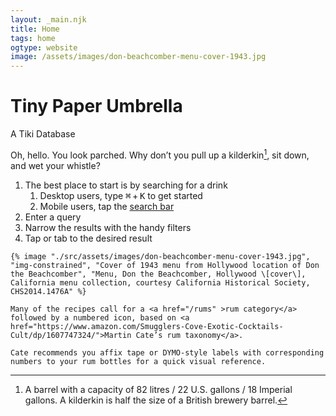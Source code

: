 ```yaml
---
layout: _main.njk
title: Home
tags: home
ogtype: website
image: /assets/images/don-beachcomber-menu-cover-1943.jpg
---
```


<!-- markdownlint-disable MD025 -->
<hgroup><stack-l>

# Tiny Paper Umbrella

  A Tiki Database
</stack-l></hgroup>
<!-- markdownlint-enable MD025 -->

<stack-l data-pagefind-ignore>

  <span class="small-caps">Oh, hello</span>. You look parched. Why don&rsquo;t you pull up a kilderkin[^1], sit down, and wet your whistle?

  [^1]: A barrel with a capacity of 82 litres / 22 U.S. gallons / 18 Imperial gallons. A kilderkin is half the size of a British brewery barrel.

<div class="search-instructions">
<!-- markdownlint-disable MD051 -->

  1. The best place to start is by searching for a drink
     1. Desktop users, type <kbd>⌘</kbd>&#8239;+&#8239;<kbd>K</kbd> to get started
     2. Mobile users, tap the [search bar](#search)
  2. Enter a query
  3. Narrow the results with the handy filters
  4. Tap or tab to the desired result
<!-- markdownlint-enable MD051 -->
</div>

  <tiki-dialog-img>

    {% image "./src/assets/images/don-beachcomber-menu-cover-1943.jpg", "img-constrained", "Cover of 1943 menu from Hollywood location of Don the Beachcomber", "Menu, Don the Beachcomber, Hollywood \[cover\], California menu collection, courtesy California Historical Society, CHS2014.1476A" %}

  </tiki-dialog-img>

  <tiki-callout type="note">

    Many of the recipes call for a <a href="/rums" >rum category</a> followed by a numbered icon, based on <a href="https://www.amazon.com/Smugglers-Cove-Exotic-Cocktails-Cult/dp/1607747324/">Martin Cate’s rum taxonomy</a>.

    Cate recommends you affix tape or DYMO-style labels with corresponding numbers to your rum bottles for a quick visual reference.
</stack-l>
